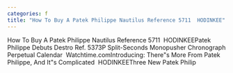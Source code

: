 ```yaml
---
categories: f
title: "How To Buy A Patek Philippe Nautilus Reference 5711  HODINKEE"
---
```

How To Buy A Patek Philippe Nautilus Reference 5711&nbsp;&nbsp;HODINKEEPatek Philippe Debuts Destro Ref. 5373P Split-Seconds Monopusher Chronograph Perpetual Calendar&nbsp;&nbsp;Watchtime.comIntroducing: There"s More From Patek Philippe, And It"s Complicated&nbsp;&nbsp;HODINKEEThree New Patek Philip